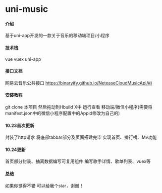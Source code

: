 # uni-music

#### 介绍
基于uni-app开发的一款关于音乐的移动端项目/小程序

#### 技术栈
vue vuex uni-app

#### 接口文档
网易云音乐公共接口 
https://binaryify.github.io/NeteaseCloudMusicApi/#/

#### 安装教程
git clone 本项目 然后拖动到Hbuild X中 运行查看 移动端/微信小程序(需要将manifest.json中的微信小程序配置中的Appid修改为自己的)

#### 10.23首次更新
封装了http请求 将底部tabbar部分及页面搭建完毕 实现首页、排行榜、Mv功能 
#### 10.24更新
首页部分封装、抽离数据编写可复用组件 编写歌手详情、歌单列表、vuex等

####  总结
如果你觉得不错 可以给我个star，谢谢！
